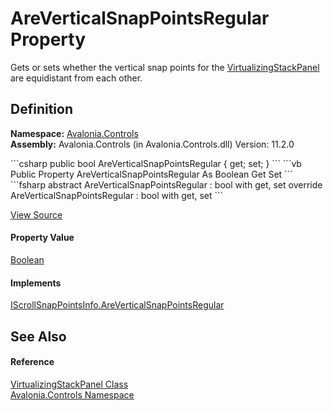# AreVerticalSnapPointsRegular Property


Gets or sets whether the vertical snap points for the <a href="T_Avalonia_Controls_VirtualizingStackPanel">VirtualizingStackPanel</a> are equidistant from each other.



## Definition
**Namespace:** <a href="N_Avalonia_Controls">Avalonia.Controls</a>  
**Assembly:** Avalonia.Controls (in Avalonia.Controls.dll) Version: 11.2.0

<Tabs groupId="api-code-preview">
<TabItem value="csharp" label="C#">
```csharp
public bool AreVerticalSnapPointsRegular { get; set; }
```
</TabItem>
<TabItem value="vb" label="VB">
```vb
Public Property AreVerticalSnapPointsRegular As Boolean
	Get
	Set
```
</TabItem>
<TabItem value="fsharp" label="F#">
```fsharp
abstract AreVerticalSnapPointsRegular : bool with get, set
override AreVerticalSnapPointsRegular : bool with get, set
```
</TabItem>
</Tabs>



<a href="https://github.com/AvaloniaUI/Avalonia/tree/master/src/Avalonia.Controls/VirtualizingStackPanel.cs#L131" title="View the source code">View Source</a>



#### Property Value
<a href="https://learn.microsoft.com/dotnet/api/system.boolean" target="_blank" rel="noopener noreferrer">Boolean</a>

#### Implements
<a href="P_Avalonia_Controls_Primitives_IScrollSnapPointsInfo_AreVerticalSnapPointsRegular">IScrollSnapPointsInfo.AreVerticalSnapPointsRegular</a>  


## See Also


#### Reference
<a href="T_Avalonia_Controls_VirtualizingStackPanel">VirtualizingStackPanel Class</a>  
<a href="N_Avalonia_Controls">Avalonia.Controls Namespace</a>  

